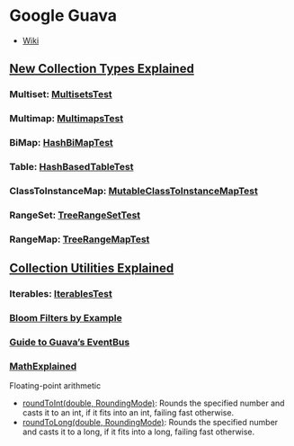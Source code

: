 # Google Guava

* [Wiki](https://github.com/google/guava/wiki)

## [New Collection Types Explained](https://github.com/google/guava/wiki/NewCollectionTypesExplained)

### Multiset: [MultisetsTest](https://github.com/google/guava/blob/master/guava-tests/test/com/google/common/collect/MultisetsTest.java)

### Multimap: [MultimapsTest](https://github.com/google/guava/blob/master/guava-tests/test/com/google/common/collect/MultimapsTest.java)

### BiMap: [HashBiMapTest](https://github.com/google/guava/blob/master/guava-tests/test/com/google/common/collect/HashBiMapTest.java)

### Table: [HashBasedTableTest](https://github.com/google/guava/blob/master/guava-tests/test/com/google/common/collect/HashBasedTableTest.java)

### ClassToInstanceMap: [MutableClassToInstanceMapTest](https://github.com/google/guava/blob/master/guava-tests/test/com/google/common/collect/MutableClassToInstanceMapTest.java)

### RangeSet: [TreeRangeSetTest](https://github.com/google/guava/blob/master/guava-tests/test/com/google/common/collect/TreeRangeSetTest.java)

### RangeMap: [TreeRangeMapTest](https://github.com/google/guava/blob/master/guava-tests/test/com/google/common/collect/TreeRangeMapTest.java)

## [Collection Utilities Explained](https://github.com/google/guava/wiki/CollectionUtilitiesExplained)

### Iterables: [IterablesTest](https://github.com/google/guava/blob/master/guava-tests/test/com/google/common/collect/IterablesTest.java)

### [Bloom Filters by Example](http://llimllib.github.io/bloomfilter-tutorial/zh_CN/)

### [Guide to Guava’s EventBus](https://www.baeldung.com/guava-eventbus)

### [MathExplained](https://github.com/google/guava/wiki/MathExplained)

Floating-point arithmetic

* [roundToInt(double, RoundingMode)](https://guava.dev/releases/snapshot/api/docs/com/google/common/math/DoubleMath.html#roundToInt-double-java.math.RoundingMode-): Rounds the specified number and casts it to an int, if it fits into an int, failing fast otherwise.
* [roundToLong(double, RoundingMode)](https://guava.dev/releases/snapshot/api/docs/com/google/common/math/DoubleMath.html#roundToLong-double-java.math.RoundingMode-): Rounds the specified number and casts it to a long, if it fits into a long, failing fast otherwise.

